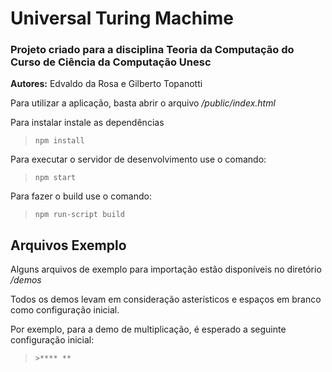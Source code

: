 # Universal Turing Machime

### Projeto criado para a disciplina Teoria da Computação do Curso de Ciência da Computação Unesc

**Autores:** Edvaldo da Rosa e Gilberto Topanotti

Para utilizar a aplicação, basta abrir o arquivo _/public/index.html_

Para instalar instale as dependências 
> `npm install`

Para executar o servidor de desenvolvimento use o comando:
> `npm start`

Para fazer o build use o comando:
> `npm run-script build`

## Arquivos Exemplo
Alguns arquivos de exemplo para importação estão disponíveis no diretório  _/demos_

Todos os demos levam em consideração asterísticos e espaços em branco como configuração inicial.

Por exemplo, para a demo de multiplicação, é esperado a seguinte configuração inicial:

> `>**** **`